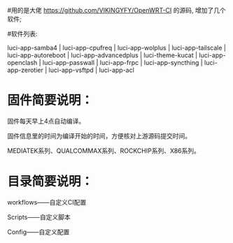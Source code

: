 #用的是大佬 https://github.com/VIKINGYFY/OpenWRT-CI 的源码, 增加了几个软件; 

#软件列表:

luci-app-samba4 | luci-app-cpufreq | luci-app-wolplus | luci-app-tailscale | luci-app-autoreboot | luci-app-advancedplus | luci-theme-kucat | luci-app-openclash | luci-app-passwall | luci-app-frpc | luci-app-syncthing | luci-app-zerotier | luci-app-vsftpd | luci-app-acl





# 固件简要说明：

固件每天早上4点自动编译。

固件信息里的时间为编译开始的时间，方便核对上游源码提交时间。

MEDIATEK系列、QUALCOMMAX系列、ROCKCHIP系列、X86系列。

# 目录简要说明：

workflows——自定义CI配置

Scripts——自定义脚本

Config——自定义配置
